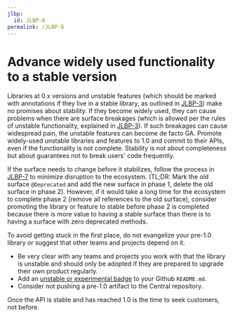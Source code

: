 ```yaml
---
jlbp:
  id: JLBP-8
permalink: /JLBP-8
---
```

# Advance widely used functionality to a stable version

Libraries at 0.x versions and unstable features (which should be marked with
annotations if they live in a stable library, as outlined in
[JLBP-3](JLBP-0003.md)) make no promises about stability. If they become widely
used, they can cause problems when there are surface breakages (which is allowed
per the rules of unstable functionality, explained in [JLBP-3](JLBP-0003.md)). If
such breakages can cause widespread pain, the unstable features can become
de facto GA. Promote widely-used unstable libraries and features to 1.0 
and commit to their APIs, even if the functionality is not complete.
Stability is not about completeness but about guarantees not to break
users' code frequently.

If the surface needs to change before it stabilizes, follow the process in
[JLBP-7](JLBP-0007.md) to minimize disruption to the ecosystem. (TL;DR: Mark the old
surface `@Deprecated` and add the new surface in phase 1, delete the old surface
in phase 2). However, if it would take a long time for the ecosystem to complete
phase 2 (remove all references to the old surface), consider promoting the
library or feature to stable before phase 2 is completed because there is more
value to having a stable surface than there is to having a surface with zero
deprecated methods.

To avoid getting stuck in the first place, do not evangelize your pre-1.0 library
or suggest that other teams and projects depend on it.

- Be very clear with any teams and projects you work with that the library is unstable
  and should only be adopted if they are prepared to upgrade their own product regularly.
- Add an [unstable or experimental badge](https://github.com/badges/stability-badges)
  to your Github `README.md`.
- Consider not pushing a pre-1.0 artifact to the Central repository.

Once the API is stable and has reached 1.0 is the time to seek customers,
not before.
